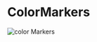# ColorMarkers
![color Markers](https://github.com/MonicaLiu828/FreeCodeCamp-CSS-Course-Learning/ColorMarkers/image.png)
